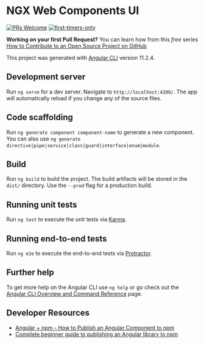 # NGX Web Components UI

[![PRs Welcome](https://img.shields.io/badge/PRs-welcome-brightgreen.svg?style=flat-square)](http://makeapullrequest.com)
[![first-timers-only](https://img.shields.io/badge/first--timers--only-friendly-blue.svg?style=flat-square)](https://www.firsttimersonly.com/)

**Working on your first Pull Request?** You can learn how from this *free* series [How to Contribute to an Open Source Project on GitHub](https://kcd.im/pull-request)

This project was generated with [Angular CLI](https://github.com/angular/angular-cli) version 11.2.4.

## Development server

Run `ng serve` for a dev server. Navigate to `http://localhost:4200/`. The app will automatically reload if you change any of the source files.

## Code scaffolding

Run `ng generate component component-name` to generate a new component. You can also use `ng generate directive|pipe|service|class|guard|interface|enum|module`.

## Build

Run `ng build` to build the project. The build artifacts will be stored in the `dist/` directory. Use the `--prod` flag for a production build.

## Running unit tests

Run `ng test` to execute the unit tests via [Karma](https://karma-runner.github.io).

## Running end-to-end tests

Run `ng e2e` to execute the end-to-end tests via [Protractor](http://www.protractortest.org/).

## Further help

To get more help on the Angular CLI use `ng help` or go check out the [Angular CLI Overview and Command Reference](https://angular.io/cli) page.

## Developer Resources

* [Angular + npm - How to Publish an Angular Component to npm](https://jasonwatmore.com/post/2020/06/16/angular-npm-how-to-publish-an-angular-component-to-npm)
* [Complete beginner guide to publishing an Angular library to npm](https://medium.com/angular-in-depth/complete-beginner-guide-to-publish-an-angular-library-to-npm-d42343801660)
